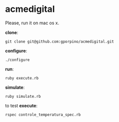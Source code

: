acmedigital
===========

Please, run it on mac os x.

**clone**:
	
	git clone git@github.com:gporpino/acmedigital.git

**configure**:

	./configure
	
**run**:

	ruby execute.rb
	
**simulate**:	
	
	ruby simulate.rb
	
to test **execute**:
	
	rspec controle_temperatura_spec.rb